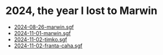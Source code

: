 <script type="text/javascript" src="/assets/wgo-plugin.js"></script>
<script type="text/javascript" src="/assets/wgo/wgo.min.js"></script>
<script type="text/javascript" src="/assets/wgo/wgo.player.min.js"></script>
<link rel="stylesheet" type="text/css" href="/assets/wgo/wgo.player.css" />

# 2024, the year I lost to Marwin

* [2024-08-26-marwin.sgf](2024-08-26-marwin.sgf)
* [2024-11-01-marwin.sgf](2024-11-01-marwin.sgf)
* [2024-11-02-timko.sgf](2024-11-02-timko.sgf)
* [2024-11-02-franta-caha.sgf](2024-11-02-franta-caha.sgf)
